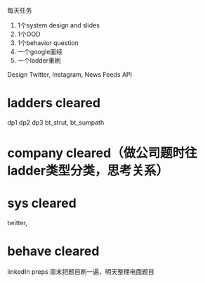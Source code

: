 每天任务
1. 1个system design and slides
2. 1个OOD
3. 1个behavior question
4. 一个google面经
5. 一个ladder重刷

Design Twitter, Instagram, News Feeds API

# ladders cleared
dp1 dp2 dp3
bt_strut, bt_sumpath

# company cleared（做公司题时往ladder类型分类，思考关系）

# sys cleared
twitter,

# behave cleared


linkedIn preps 周末把题目刷一遍，明天整理电面题目
